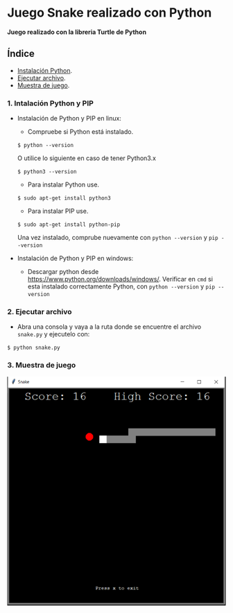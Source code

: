 # Juego Snake realizado con Python
**Juego realizado con la libreria Turtle de Python**

## Índice
- [Instalación Python](#1-instalación-python-y-pip).
- [Ejecutar archivo](#2-ejecutar-archivo).
- [Muestra de juego](#3-muestra-de-juego).


### 1. Intalación Python y PIP

  - Instalación de Python y PIP en linux:
    - Compruebe si Python está instalado.
    <pre><code>$ python --version</code></pre>
      O utilice lo siguiente en caso de tener Python3.x
    <pre><code>$ python3 --version</code></pre>
  
    - Para instalar Python use.
    <pre><code>$ sudo apt-get install python3</code></pre>
    
    - Para instalar PIP use.
    <pre><code>$ sudo apt-get install python-pip</code></pre>
    
      Una vez instalado, comprube nuevamente con `python --version` y `pip --version`
      
  - Instalación de Python y PIP en windows: 
    - Descargar python desde https://www.python.org/downloads/windows/.
      Verificar en `cmd` si esta instalado correctamente Python, con `python --version` y `pip --version`
    
### 2. Ejecutar archivo

  - Abra una consola y vaya a la ruta donde se encuentre el archivo `snake.py` y ejecutelo con:
  <pre><code>$ python snake.py </code></pre>

### 3. Muestra de juego

![alt text](https://raw.githubusercontent.com/soRodriguezz/snake-python/master/snake-py.png)
